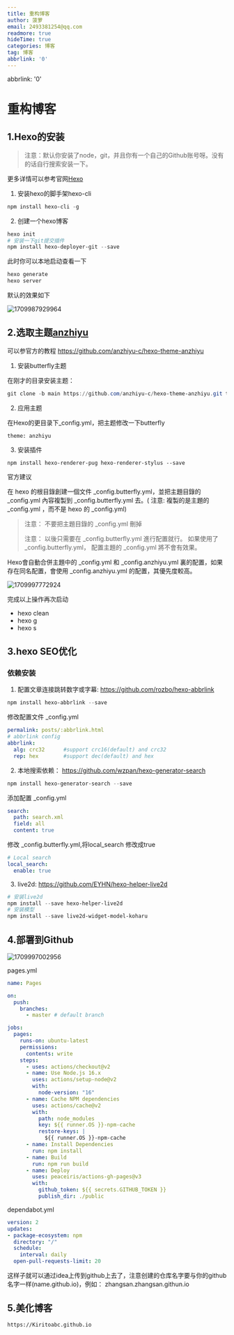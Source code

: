 ```yaml
---
title: 重构博客
author: 菠萝
email: 2493381254@qq.com
readmore: true
hideTime: true
categories: 博客
tag: 博客
abbrlink: '0'
---
```

abbrlink: '0'

# 重构博客

## 1.Hexo的安装

> 注意：默认你安装了node，git，并且你有一个自己的Github账号呀。没有的话自行搜索安装一下。

更多详情可以参考官网[Hexo](https://hexo.io/zh-cn/index.html)

1. 安装hexo的脚手架hexo-cli

~~~powershell
npm install hexo-cli -g
~~~

2. 创建一个hexo博客

~~~powershell
hexo init
# 安装一下git提交插件
npm install hexo-deployer-git --save
~~~

此时你可以本地启动查看一下

```powershell
hexo generate
hexo server
```

默认的效果如下

![1709987929964](博客搭建/1709987929964.png)

## 2.选取主题[anzhiyu](https://github.com/anzhiyu-c/hexo-theme-anzhiyu)

可以参官方的教程 https://github.com/anzhiyu-c/hexo-theme-anzhiyu

1. 安装butterfly主题

在刚才的目录安装主题：

~~~powershell
git clone -b main https://github.com/anzhiyu-c/hexo-theme-anzhiyu.git themes/anzhiyu
~~~

2. 应用主题

在Hexo的更目录下_config.yml，把主题修改一下butterfly

~~~
theme: anzhiyu
~~~

3. 安装插件

~~~
npm install hexo-renderer-pug hexo-renderer-stylus --save
~~~

官方建议

在 hexo 的根目錄創建一個文件 _config.butterfly.yml，並把主題目錄的 _config.yml 內容複製到 _config.butterfly.yml 去。( 注意: 複製的是主題的 _config.yml ，而不是 hexo 的 _config.yml)

> 注意： 不要把主題目錄的 _config.yml 刪掉
>
> 注意： 以後只需要在 _config.butterfly.yml 進行配置就行。
> 如果使用了 _config.butterfly.yml， 配置主題的 _config.yml 將不會有效果。

Hexo會自動合併主題中的 _config.yml 和 _config.anzhiyu.yml 裏的配置，如果存在同名配置，會使用 _config.anzhiyu.yml 的配置，其優先度較高。

![1709997772924](博客搭建/1709997772924.png)

完成以上操作再次启动

- hexo clean
- hexo g
- hexo s

## 3.hexo SEO优化

### 依赖安装

1. 配置文章连接跳转数字或字幕: https://github.com/rozbo/hexo-abbrlink

~~~powershell
npm install hexo-abbrlink --save
~~~

修改配置文件 _config.yml

~~~yaml
permalink: posts/:abbrlink.html
# abbrlink config
abbrlink:
  alg: crc32      #support crc16(default) and crc32
  rep: hex        #support dec(default) and hex
~~~

2. 本地搜索依赖： https://github.com/wzpan/hexo-generator-search

~~~powershell
npm install hexo-generator-search --save
~~~

添加配置 _config.yml

~~~yaml
search:
  path: search.xml
  field: all
  content: true
~~~

修改 _config.butterfly.yml,将local_search 修改成true

~~~yml
# Local search
local_search:
  enable: true
~~~

3. live2d: https://github.com/EYHN/hexo-helper-live2d

~~~powershell
# 安装live2d
npm install --save hexo-helper-live2d
# 安装模型
npm install --save live2d-widget-model-koharu
~~~

## 4.部署到Github

![	1709997002956](博客搭建/1709997002956.png)

pages.yml

~~~yml
name: Pages

on:
  push:
    branches:
      - master # default branch

jobs:
  pages:
    runs-on: ubuntu-latest
    permissions:
      contents: write
    steps:
      - uses: actions/checkout@v2
      - name: Use Node.js 16.x
        uses: actions/setup-node@v2
        with:
          node-version: "16"
      - name: Cache NPM dependencies
        uses: actions/cache@v2
        with:
          path: node_modules
          key: ${{ runner.OS }}-npm-cache
          restore-keys: |
            ${{ runner.OS }}-npm-cache
      - name: Install Dependencies
        run: npm install
      - name: Build
        run: npm run build
      - name: Deploy
        uses: peaceiris/actions-gh-pages@v3
        with:
          github_token: ${{ secrets.GITHUB_TOKEN }}
          publish_dir: ./public
~~~

dependabot.yml

~~~yaml
version: 2
updates:
- package-ecosystem: npm
  directory: "/"
  schedule:
    interval: daily
  open-pull-requests-limit: 20
~~~

这样子就可以通过idea上传到github上去了，注意创建的仓库名字要与你的github名字一样(name.github.io)，例如： zhangsan.zhangsan.githun.io

## 5.美化博客

```
https://Kiritoabc.github.io
```

